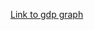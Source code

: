 
[Link to gdp graph](https://jgadasi/csci233-finance/blob/main/graphs/plot_6-jgadasi/gdp_graph.html)

